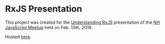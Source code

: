 # RxJS Presentation

This project was created for the [Understanding RxJS](https://www.meetup.com/nh-js-manchester/events/255551368/) presentation of the [NH JavaScript Meetup](https://www.meetup.com/nh-js-manchester/) held on Feb. 13th, 2019.

Hosted [here](https://naughty-williams-b5e6de.netlify.com/).
